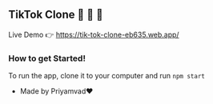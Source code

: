 ## TikTok Clone 🚀 🚀 🚀

Live Demo 👉 https://tik-tok-clone-eb635.web.app/

### How to get Started!

To run the app, clone it to your computer and run `npm start`

- Made by  Priyamvad♥️
